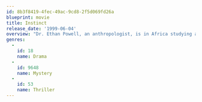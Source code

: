 ```yaml
---
id: 8b3f8419-4fec-49ac-9cd8-2f5d069fd26a
blueprint: movie
title: Instinct
release_date: '1999-06-04'
overview: "Dr. Ethan Powell, an anthropologist, is in Africa studying apes when he is lost for two years. When he is found, he kills 3 men and puts 2 in the hospital. Cuba Gooding's character is a psychiatrist who wants to take up the task of trying to get Dr. Powell to speak again and maybe even stand judgment at a trial for his release from prison of mental cases. Along the way, Cuba has to deal with also helping the mental patients that are being abused and neglected. In this process Cuba learns a few things about himself and life, and so does Anthony Hopkins character, Dr. Powell."
genres:
  -
    id: 18
    name: Drama
  -
    id: 9648
    name: Mystery
  -
    id: 53
    name: Thriller
---
```

